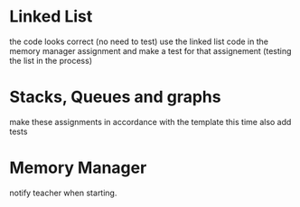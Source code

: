 # Linked List
the code looks correct (no need to test)
use the linked list code in the memory manager assignment and make a test for that assignement (testing the list in the process)

# Stacks, Queues and graphs
make these assignments in accordance with the template this time
also add tests

# Memory Manager
notify teacher when starting.
